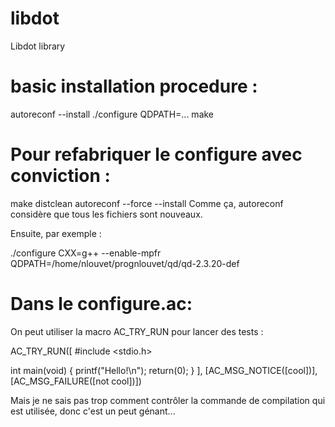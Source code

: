 # libdot

Libdot library

# basic installation procedure :
autoreconf --install
./configure QDPATH=...
make

# Pour refabriquer le configure avec conviction :
make distclean
autoreconf --force --install
Comme ça, autoreconf considère que tous les fichiers sont nouveaux.

Ensuite, par exemple :

./configure CXX=g++ --enable-mpfr QDPATH=/home/nlouvet/prognlouvet/qd/qd-2.3.20-def

# Dans le configure.ac:

On peut utiliser la macro AC_TRY_RUN pour lancer des tests :

AC_TRY_RUN([
#include <stdio.h>

int main(void) {
  printf("Hello!\n");
  return(0);
}
], [AC_MSG_NOTICE([cool])], [AC_MSG_FAILURE([not cool])])

Mais je ne sais pas trop comment contrôler la commande de compilation qui est utilisée, donc c'est un peut génant...

